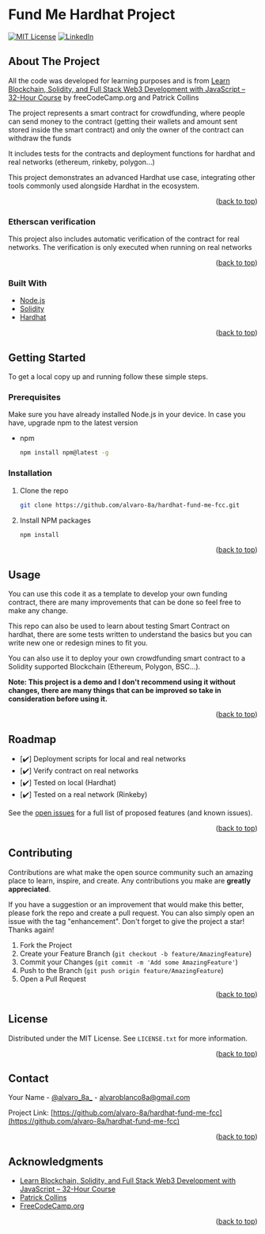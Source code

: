 # Fund Me Hardhat Project

<div id="top"></div>


[![MIT License][license-shield]][license-url]
[![LinkedIn][linkedin-shield]][linkedin-url]


<!-- ABOUT THE PROJECT -->
## About The Project

All the code was developed for learning purposes and is from [Learn Blockchain, Solidity, and Full Stack Web3 Development with JavaScript – 32-Hour Course](https://www.youtube.com/watch?v=gyMwXuJrbJQ&lis) by freeCodeCamp.org and Patrick Collins

The project represents a smart contract for crowdfunding, where people can send money to the contract (getting their wallets and amount sent stored inside the smart contract) and only the owner of the contract can withdraw the funds

It includes tests for the contracts and deployment functions for hardhat and real networks (ethereum, rinkeby, polygon...)

This project demonstrates an advanced Hardhat use case, integrating other tools commonly used alongside Hardhat in the ecosystem.

<p align="right">(<a href="#top">back to top</a>)</p>



### Etherscan verification

This project also includes automatic verification of the contract for real networks. The verification is only executed when running on real networks

<p align="right">(<a href="#top">back to top</a>)</p>



### Built With

* [Node.js](https://nodejs.org/)
* [Solidity](https://docs.soliditylang.org/)
* [Hardhat](https://hardhat.org/)

<p align="right">(<a href="#top">back to top</a>)</p>



<!-- GETTING STARTED -->
## Getting Started

To get a local copy up and running follow these simple steps.

### Prerequisites

Make sure you have already installed Node.js in your device. In case you have, upgrade npm to the latest version

* npm
  ```sh
  npm install npm@latest -g
  ```

### Installation

1. Clone the repo
   ```sh
   git clone https://github.com/alvaro-8a/hardhat-fund-me-fcc.git
   ```
2. Install NPM packages
   ```sh
   npm install
   ```

<p align="right">(<a href="#top">back to top</a>)</p>



<!-- USAGE EXAMPLES -->
## Usage

You can use this code it as a template to develop your own funding contract, there are many improvements that can be done so feel free to make any change.

This repo can also be used to learn about testing Smart Contract on hardhat, there are some tests written to understand the basics but you can write new one or redesign mines to fit you. 

You can also use it to deploy your own crowdfunding smart contract to a Solidity supported Blockchain (Ethereum, Polygon, BSC...).

**Note: This project is a demo and I don't recommend using it without changes, there are many things that can be improved so take in consideration before using it.**


<p align="right">(<a href="#top">back to top</a>)</p>



<!-- ROADMAP -->
## Roadmap

- [✔️] Deployment scripts for local and real networks
- [✔️] Verify contract on real networks
- [✔️] Tested on local (Hardhat)
- [✔️] Tested on a real network (Rinkeby)

See the [open issues](https://github.com/alvaro-8a/hardhat-fund-me-fcc/issues) for a full list of proposed features (and known issues).

<p align="right">(<a href="#top">back to top</a>)</p>



<!-- CONTRIBUTING -->
## Contributing

Contributions are what make the open source community such an amazing place to learn, inspire, and create. Any contributions you make are **greatly appreciated**.

If you have a suggestion or an improvement that would make this better, please fork the repo and create a pull request. You can also simply open an issue with the tag "enhancement".
Don't forget to give the project a star! Thanks again!

1. Fork the Project
2. Create your Feature Branch (`git checkout -b feature/AmazingFeature`)
3. Commit your Changes (`git commit -m 'Add some AmazingFeature'`)
4. Push to the Branch (`git push origin feature/AmazingFeature`)
5. Open a Pull Request

<p align="right">(<a href="#top">back to top</a>)</p>



<!-- LICENSE -->
## License

Distributed under the MIT License. See `LICENSE.txt` for more information.

<p align="right">(<a href="#top">back to top</a>)</p>



<!-- CONTACT -->
## Contact

Your Name - [@alvaro_8a_](https://twitter.com/alvaro_8a_) - alvaroblanco8a@gmail.com

Project Link: [https://github.com/alvaro-8a/hardhat-fund-me-fcc](https://github.com/alvaro-8a/hardhat-fund-me-fcc)

<p align="right">(<a href="#top">back to top</a>)</p>



<!-- ACKNOWLEDGMENTS -->
## Acknowledgments

* [Learn Blockchain, Solidity, and Full Stack Web3 Development with JavaScript – 32-Hour Course](https://www.youtube.com/watch?v=gyMwXuJrbJQ&lis)
* [Patrick Collins](https://www.youtube.com/c/PatrickCollins)
* [FreeCodeCamp.org](https://www.youtube.com/c/Freecodecamp)

<p align="right">(<a href="#top">back to top</a>)</p>



<!-- MARKDOWN LINKS & IMAGES -->
<!-- https://www.markdownguide.org/basic-syntax/#reference-style-links -->
[contributors-shield]: https://img.shields.io/github/contributors/alvaro-8a/hardhat-fund-me-fcc.svg?style=for-the-badge
[contributors-url]: https://github.com/alvaro-8a/hardhat-fund-me-fcc/graphs/contributors
[forks-shield]: https://img.shields.io/github/forks/alvaro-8a/hardhat-fund-me-fcc.svg?style=for-the-badge
[forks-url]: https://github.com/alvaro-8a/hardhat-fund-me-fcc/network/members
[stars-shield]: https://img.shields.io/github/stars/alvaro-8a/hardhat-fund-me-fcc.svg?style=for-the-badge
[stars-url]: https://github.com/alvaro-8a/hardhat-fund-me-fcc/stargazers
[issues-shield]: https://img.shields.io/github/issues/alvaro-8a/hardhat-fund-me-fcc.svg?style=for-the-badge
[issues-url]: https://github.com/alvaro-8a/hardhat-fund-me-fcc/issues
[license-shield]: https://img.shields.io/github/license/alvaro-8a/hardhat-fund-me-fcc.svg?style=for-the-badge
[license-url]: https://github.com/alvaro-8a/hardhat-fund-me-fcc/blob/main/LICENSE.txt
[linkedin-shield]: https://img.shields.io/badge/-LinkedIn-black.svg?style=for-the-badge&logo=linkedin&colorB=555
[linkedin-url]: https://linkedin.com/in/alvaro-blanco-ochoa-9b14561a9
[product-screenshot]: images/screenshot.png
